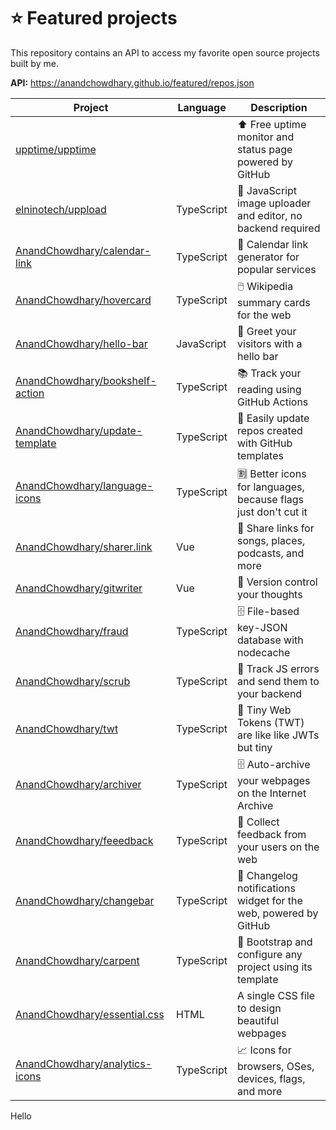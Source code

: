 # ⭐️ Featured projects

This repository contains an API to access my favorite open source projects built by me.

**API:** https://anandchowdhary.github.io/featured/repos.json

<!--start:generated-->

| Project | Language | Description |
| ------- | -------- | ----------- |
| [upptime/upptime](https://github.com/upptime/upptime) |  | ⬆️ Free uptime monitor and status page powered by GitHub |
| [elninotech/uppload](https://github.com/elninotech/uppload) | TypeScript | 📁 JavaScript image uploader and editor, no backend required |
| [AnandChowdhary/calendar-link](https://github.com/AnandChowdhary/calendar-link) | TypeScript | 📅 Calendar link generator for popular services |
| [AnandChowdhary/hovercard](https://github.com/AnandChowdhary/hovercard) | TypeScript | 🖱️ Wikipedia summary cards for the web |
| [AnandChowdhary/hello-bar](https://github.com/AnandChowdhary/hello-bar) | JavaScript | 👋 Greet your visitors with a hello bar |
| [AnandChowdhary/bookshelf-action](https://github.com/AnandChowdhary/bookshelf-action) | TypeScript | 📚 Track your reading using GitHub Actions |
| [AnandChowdhary/update-template](https://github.com/AnandChowdhary/update-template) | TypeScript | 📠 Easily update repos created with GitHub templates |
| [AnandChowdhary/language-icons](https://github.com/AnandChowdhary/language-icons) | TypeScript | 🈹 Better icons for languages, because flags just don't cut it |
| [AnandChowdhary/sharer.link](https://github.com/AnandChowdhary/sharer.link) | Vue | 🔗 Share links for songs, places, podcasts, and more |
| [AnandChowdhary/gitwriter](https://github.com/AnandChowdhary/gitwriter) | Vue | 📝 Version control your thoughts |
| [AnandChowdhary/fraud](https://github.com/AnandChowdhary/fraud) | TypeScript | 🗄 File-based key-JSON database with nodecache |
| [AnandChowdhary/scrub](https://github.com/AnandChowdhary/scrub) | TypeScript | 🧹 Track JS errors and send them to your backend |
| [AnandChowdhary/twt](https://github.com/AnandChowdhary/twt) | TypeScript | 🤏 Tiny Web Tokens (TWT) are like like JWTs but tiny |
| [AnandChowdhary/archiver](https://github.com/AnandChowdhary/archiver) | TypeScript | 🗄️ Auto-archive your webpages on the Internet Archive |
| [AnandChowdhary/feeedback](https://github.com/AnandChowdhary/feeedback) | TypeScript | 🙋 Collect feedback from your users on the web |
| [AnandChowdhary/changebar](https://github.com/AnandChowdhary/changebar) | TypeScript | 🔔 Changelog notifications widget for the web, powered by GitHub |
| [AnandChowdhary/carpent](https://github.com/AnandChowdhary/carpent) | TypeScript | 🔨 Bootstrap and configure any project using its template |
| [AnandChowdhary/essential.css](https://github.com/AnandChowdhary/essential.css) | HTML | A single CSS file to design beautiful webpages |
| [AnandChowdhary/analytics-icons](https://github.com/AnandChowdhary/analytics-icons) | TypeScript | 📈 Icons for browsers, OSes, devices, flags, and more |

<!--end:generated-->

Hello

